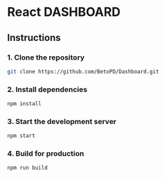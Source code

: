 # React DASHBOARD

## Instructions

### 1. Clone the repository

```bash
git clone https://github.com/BetoPD/Dashboard.git
```

### 2. Install dependencies

```bash
npm install
```

### 3. Start the development server

```bash
npm start
```

### 4. Build for production

```bash
npm run build
```
